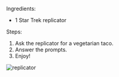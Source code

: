 Ingredients:
* 1 Star Trek replicator

Steps:
1. Ask the replicator for a vegetarian taco.
2. Answer the prompts.
3. Enjoy!

![replicator](https://mythcreants.com/wp-content/uploads/2015/06/food-replicator.jpg)
